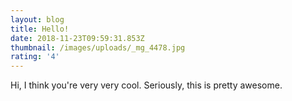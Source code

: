 ```yaml
---
layout: blog
title: Hello!
date: 2018-11-23T09:59:31.853Z
thumbnail: /images/uploads/_mg_4478.jpg
rating: '4'
---
```

Hi, I think you're very very cool. Seriously, this is pretty awesome.
